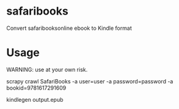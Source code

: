 # safaribooks
Convert safaribooksonline ebook to Kindle format

# Usage
WARNING: use at your own risk.

scrapy crawl SafariBooks -a user=user -a password=password -a bookid=9781617291609

kindlegen output.epub